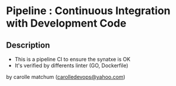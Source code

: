 # Pipeline : Continuous Integration with Development Code



## Description

* This is a pipeline CI to ensure the synatxe is OK
* It's verified by differents linter (GO, Dockerfile)


by carolle matchum (carolledevops@yahoo.com)
